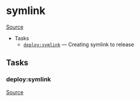 <!-- DO NOT EDIT THIS FILE! -->
<!-- Instead edit recipe/deploy/symlink.php -->
<!-- Then run bin/docgen -->

# symlink

[Source](/recipe/deploy/symlink.php)



* Tasks
  * [`deploy:symlink`](#deploy:symlink) — Creating symlink to release


## Tasks
### deploy:symlink
[Source](/recipe/deploy/symlink.php#L5)



